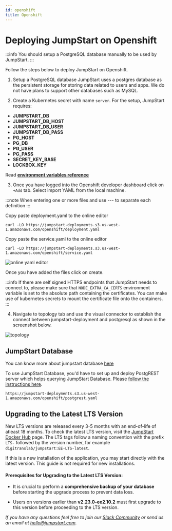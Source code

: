 ```yaml
---
id: openshift
title: Openshift
---
```


# Deploying JumpStart on Openshift

:::info 
You should setup a PostgreSQL database manually to be used by JumpStart.
:::

Follow the steps below to deploy JumpStart on Openshift.

1. Setup a PostgreSQL database JumpStart uses a postgres database as the persistent storage for storing data related to users and apps. We do not have plans to support other databases such as MySQL.

2. Create a Kubernetes secret with name `server`. For the setup, JumpStart requires:
 - **JUMPSTART_DB** 
 - **JUMPSTART_DB_HOST**
 - **JUMPSTART_DB_USER**
 - **JUMPSTART_DB_PASS**
 - **PG_HOST**
 - **PG_DB**
 - **PG_USER**
 - **PG_PASS**
 - **SECRET_KEY_BASE** 
 - **LOCKBOX_KEY**

Read **[environment variables reference](/docs/setup/env-vars)**

3. Once you have logged into the Openshift developer dashboard click on `+Add` tab. Select import YAML from the local machine.

:::note
When entering one or more files and use --- to separate each definition
:::

Copy paste deployment.yaml to the online editor 

```
curl -LO https://jumpstart-deployments.s3.us-west-1.amazonaws.com/openshift/deployment.yaml
```

Copy paste the service.yaml to the online editor

```
curl -LO https://jumpstart-deployments.s3.us-west-1.amazonaws.com/openshift/service.yaml
```

<div style={{textAlign: 'center'}}>

<img className="screenshot-full" src="/img/setup/openshift/online-yaml-editor.png" alt="online yaml editor" />
 
</div>

Once you have added the files click on create.

:::info
If there are self signed HTTPS endpoints that JumpStart needs to connect to, please make sure that `NODE_EXTRA_CA_CERTS` environment variable is set to the absolute path containing the certificates. You can make use of kubernetes secrets to mount the certificate file onto the containers.
:::


4. Navigate to topology tab and use the visual connector to establish the connect between jumpstart-deployment and postgresql as shown in the screenshot below. 

<div style={{textAlign: 'center'}}>

<img className="screenshot-full" src="/img/setup/openshift/toplogy.png" alt="topology" />
 
</div>

## JumpStart Database

You can know more about jumpstart database [here](/docs/jumpstart-db/jumpstart-database)

To use JumpStart Database, you'd have to set up and deploy PostgREST server which helps querying JumpStart Database. Please [follow the instructions here](/docs/setup/env-vars/#enable-jumpstart-database-required).

```
https://jumpstart-deployments.s3.us-west-1.amazonaws.com/openshift/postgrest.yaml
```

## Upgrading to the Latest LTS Version

New LTS versions are released every 3-5 months with an end-of-life of atleast 18 months. To check the latest LTS version, visit the [JumpStart Docker Hub](https://hub.docker.com/r/digitranslab/jumpstart/tags) page. The LTS tags follow a naming convention with the prefix `LTS-` followed by the version number, for example `digitranslab/jumpstart:EE-LTS-latest`.

If this is a new installation of the application, you may start directly with the latest version. This guide is not required for new installations.

#### Prerequisites for Upgrading to the Latest LTS Version:

- It is crucial to perform a **comprehensive backup of your database** before starting the upgrade process to prevent data loss.

- Users on versions earlier than **v2.23.0-ee2.10.2** must first upgrade to this version before proceeding to the LTS version.

*If you have any questions feel free to join our [Slack Community](https://jumpstart.com/slack) or send us an email at hello@jumpstart.com.*
